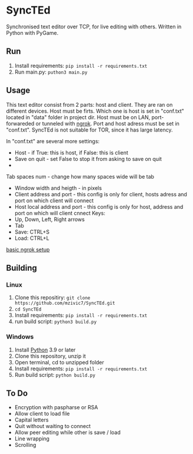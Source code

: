# SyncTEd
Synchronised text editor over TCP, for live editing with others.
Written in Python with PyGame.
## Run
1. Install requirements: `pip install -r requirements.txt`
2. Run main.py: `puthon3 main.py`
## Usage
This text editor consist from 2 parts: host and client.
They are ran on different devices. Host must be firts.
Which one is host is set in "conf.txt" located in "data" folder in project dir.
Host must be on LAN, port-forwareded or tunneled with [ngrok](https://ngrok.com/). Port and host adress must be set in "conf.txt".
SyncTEd is not suitable for TOR, since it has large latency.

In "conf.txt" are several more settings:
- Host - if True: this is host, if False: this is client
- Save on quit - set False to stop it from asking to save on quit
- 
Tab spaces num - change how many spaces wide will be tab
- Window width and heigth - in pixels
- Client address and port - this config is only for client, hosts adress and port on which client will connect
- Host local address and port - this config is only for host, address and port on which will client cnnect 
Keys:
- Up, Down, Left, Right arrows
- Tab
- Save: CTRL+S
- Load: CTRL+L

[basic ngrok setup](use_with_ngrok.md)
## Building
### Linux
1. Clone this repositiry: `git clone https://github.com/mzivic7/SyncTEd.git`
2. `cd SyncTEd`
3. Install requirements: `pip install -r requirements.txt`
4. run build script: `python3 build.py`
### Windows
1. Install [Python](https://www.python.org/) 3.9 or later
2. Clone this repository, unzip it
3. Open terminal, cd to unzipped folder
4. Install requirements: `pip install -r requirements.txt`
5. Run build script: `python build.py`
## To Do
- Encryption with paspharse or RSA
- Allow client to load file
- Capital letters
- Quit without waiting to connect
- Allow peer editing while other is save / load
- Line wrapping
- Scrolling

